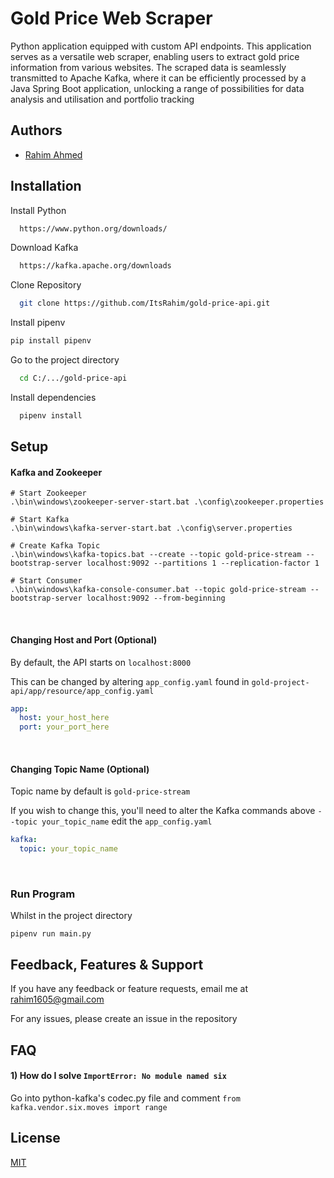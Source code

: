 
# Gold Price Web Scraper

Python application equipped with custom API endpoints. This application serves as a versatile web scraper, enabling users to extract gold price information from various websites. The scraped data is seamlessly transmitted to Apache Kafka, where it can be efficiently processed by a Java Spring Boot application, unlocking a range of possibilities for data analysis and utilisation and portfolio tracking


## Authors

- [Rahim Ahmed](https://www.github.com/ItsRahim)


## Installation

Install Python

```bash
  https://www.python.org/downloads/
```

Download Kafka
```bash
  https://kafka.apache.org/downloads
```

Clone Repository

```bash
  git clone https://github.com/ItsRahim/gold-price-api.git
```

Install pipenv
```bash
pip install pipenv
```

Go to the project directory

```bash
  cd C:/.../gold-price-api
```

Install dependencies

```bash
  pipenv install
```

## Setup
#### Kafka and Zookeeper

```commandline
# Start Zookeeper
.\bin\windows\zookeeper-server-start.bat .\config\zookeeper.properties

# Start Kafka
.\bin\windows\kafka-server-start.bat .\config\server.properties

# Create Kafka Topic
.\bin\windows\kafka-topics.bat --create --topic gold-price-stream --bootstrap-server localhost:9092 --partitions 1 --replication-factor 1

# Start Consumer
.\bin\windows\kafka-console-consumer.bat --topic gold-price-stream --bootstrap-server localhost:9092 --from-beginning
```
<br>

#### Changing Host and Port (Optional)
By default, the API starts on ```localhost:8000```

This can be changed by altering ```app_config.yaml``` found in ```gold-project-api/app/resource/app_config.yaml```

```yaml
app:
  host: your_host_here
  port: your_port_here
```
<br>

#### Changing Topic Name (Optional)
Topic name by default is ```gold-price-stream```

If you wish to change this, you'll need to alter the Kafka commands above ```--topic your_topic_name```  edit the ```app_config.yaml```
```yaml
kafka:
  topic: your_topic_name
```
<br>

### Run Program
Whilst in the project directory
```commandline
pipenv run main.py
```

## Feedback, Features & Support

If you have any feedback or feature requests, email me at rahim1605@gmail.com

For any issues, please create an issue in the repository


## FAQ

#### 1) How do I solve ```ImportError: No module named six ```

Go into python-kafka's codec.py file and comment ```from kafka.vendor.six.moves import range ```


## License

[MIT](https://choosealicense.com/licenses/mit/)

